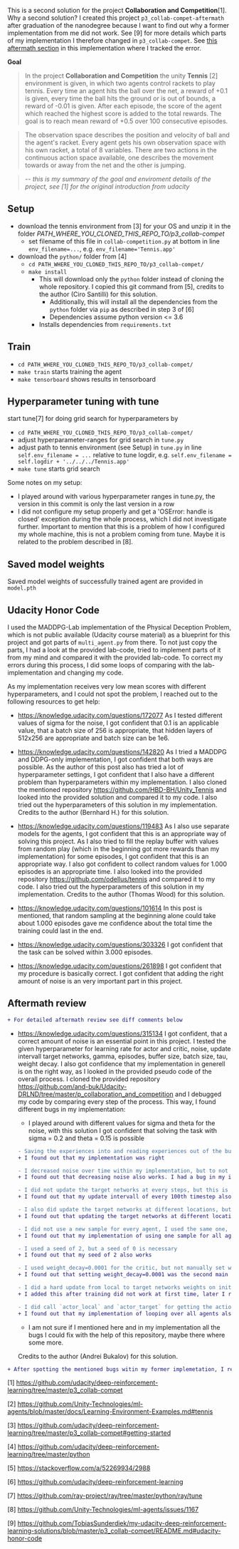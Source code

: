 This is a second solution for the project **Collaboration and Competition**[1]. Why a second solution? I created this project `p3_collab-compet-aftermath` after graduation of the nanodegree because I want to find out why a former implementation from me did not work. See [9] for more details which parts of my implementation I therefore changed in `p3_collab-compet`. See [this aftermath section](#aftermath-review) in this implementation where I tracked the error.

**Goal**
> In the project **Collaboration and Competition** the unity **Tennis** [2] environment is given, in which two agents control rackets to play tennis. Every time an agent hits the ball over the net, a reward of +0.1 is given, every time the ball hits the ground or is out of bounds, a reward of -0.01 is given. After each episode, the score of the agent which reached the highest score is added to the total rewards. The goal is to reach mean reward of +0.5 over 100 consecutive episodes.

> The observation space describes the position and velocity of ball and the agent's racket. Every agent gets his own observation space with his own racket, a total of 8 variables.
> There are two actions in the continuous action space available, one describes the movement towards or away from the net and the other is jumping.

> -- *this is my summary of the goal and enviroment details of the project, see [1] for the original introduction from udacity*

## Setup
- download the tennis environment from [3] for your OS and unzip it in the folder *PATH_WHERE_YOU_CLONED_THIS_REPO_TO/p3_collab-compet*
    - set filename of this file in `collab-competition.py` at bottom in line `env_filename=...`, e.g. `env_filename='Tennis.app'`
- download the `python/` folder from [4]
    - `cd PATH_WHERE_YOU_CLONED_THIS_REPO_TO/p3_collab-compet/`
    - `make install`
        - This will download only the `python` folder instead of cloning the whole repository. I copied this git command from [5], credits to the author (Ciro Santilli) for this solution.
            - Additionally, this will install all the dependencies from the `python` folder via `pip` as described in step 3 of [6]
            - Dependencies assume python version <= 3.6
        - Installs dependencies from `requirements.txt`

## Train
- `cd PATH_WHERE_YOU_CLONED_THIS_REPO_TO/p3_collab-compet/`
- `make train` starts training the agent
- `make tensorboard` shows results in tensorboard

## Hyperparameter tuning with tune
start tune[7] for doing grid search for hyperparameters by
- `cd PATH_WHERE_YOU_CLONED_THIS_REPO_TO/p3_collab-compet/`
- adjust hyperparameter-ranges for grid search in `tune.py`
- adjust path to tennis environment (see Setup) in `tune.py` in line `self.env_filename = ...` relative to tune logdir, e.g. `self.env_filename = self.logdir + '../../../Tennis.app'`
- `make tune` starts grid search

Some notes on my setup:

- I played around with various hyperparameter ranges in tune.py, the version in this commit is only the last version in a row
- I did not configure my setup properly and get a 'OSError: handle is closed' exception during the whole process, which I did not investigate further. Important to mention that this is a problem of how I configured my whole machine, this is not a problem coming from tune. Maybe it is related to the problem described in [8].

## Saved model weights
Saved model weights of successfully trained agent are provided in `model.pth`

## Udacity Honor Code
I used the MADDPG-Lab implementation of the Physical Deception Problem, which is not public available (Udacity course material) as a blueprint for this project and got parts of `multi_agent.py` from there. To not just copy the parts, I had a look at the provided lab-code, tried to implement parts of it from my mind and compared it with the provided lab-code. To correct my errors during this process, I did some loops of comparing with the lab-implementation and changing my code.

As my implementation receives very low mean scores with different hyperparameters, and I could not spot the problem, I reached out to the following resources to get help:

- https://knowledge.udacity.com/questions/172077
    As I tested different values of sigma for the noise, I got confident that 0.1 is an applicable value, that a batch size of 256 is appropriate, that hidden layers of 512x256 are appropriate and batch size can be 1e6.

- https://knowledge.udacity.com/questions/142820
    As I tried a MADDPG and DDPG-only implementation, I got confident that both ways are possible. As the author of this post also has tried a lot of hyperparameter settings, I got confident that I also have a different problem than hyperparameters within my implementation. I also cloned the mentioned repository https://github.com/HBD-BH/Unity_Tennis and looked into the provided solution and compared it to my code. I also tried out the hyperparameters of this solution in my implementation. Credits to the author (Bernhard H.) for this solution.

- https://knowledge.udacity.com/questions/119483
    As I also use separate models for the agents, I got confident that this is an appropriate way of solving this project. As I also tried to fill the replay buffer with values from random play (which in the beginning got more rewards than my implementation) for some episodes, I got confident that this is an appropriate way. I also got confident to collect random values for 1.000 episodes is an appropriate time. I also looked into the provided repository https://github.com/odellus/tennis and compared it to my code. I also tried out the hyperparameters of this solution in my implementation. Credits to the author (Thomas Wood) for this solution.

- https://knowledge.udacity.com/questions/101614
    In this post is mentioned, that random sampling at the beginning alone could take about 1.000 episodes gave me confidence about the total time the training could last in the end.

- https://knowledge.udacity.com/questions/303326
    I got confident that the task can be solved within 3.000 episodes.

- https://knowledge.udacity.com/questions/261898
    I got confident that my procedure is basically correct. I got confident that adding the right amount of noise is an very important part in this project.

## Aftermath review
```diff
+ For detailed aftermath review see diff comments below
```

- https://knowledge.udacity.com/questions/315134
    I got confident, that a correct amount of noise is an essential point in this project.
    I tested the given hyperparameter for learning rate for actor and critic, noise, update intervall target networks, gamma, episodes, buffer size, batch size, tau, weight decay. I also got confidence that my implementation in generell is on the right way, as I looked in the provided pseudo code of the overall process. I cloned the provided repository https://github.com/and-buk/Udacity-DRLND/tree/master/p_collaboration_and_competition and I debugged my code by comparing every step of the process. This way, I found different bugs in my implementation:
    - I played around with different values for sigma and theta for the noise, with this solution I got confident that solving the task with sigma = 0.2 and theta = 0.15 is possible
    ```diff
    - Saving the experiences into and reading experiences out of the buffer was not correct within my implementation
    + I found out that my implementation was right
    ```
    ```diff
    - I decreased noise over time within my implementation, but to not decrease noise is necessary in this project so I removed it in my implementation
    + I found out that decreasing noise also works. I had a bug in my implemetation, where I did not call the methods correctly: I called self.agents.reset_noise and self.agents[i].reset_noise instead of self.agents.reset_noise() and self.agents[i].reset_noise(). This was the first main issue within my implementation.
    ```
    ```diff
    - I did not update the target networks at every steps, but this is necessary
    + I found out that my update intervall of every 100th timestep also works. Reaching mean score of 0.5 takes more episodes.
    ```
    ```diff
    - I also did update the target networks at different locations, but it is necessary to update them both at end of every agent's update loop
    + I found out that updating the target networks at different locations also works, but reaching mean score of 0.5 takes a lot more episodes.
    ```
    ```diff
    - I did not use a new sample for every agent, I used the same one, but a new one is necessary
    + I found out that my implementation of using one sample for all agents within one episode also works.
    ```
    ```diff
    - I used a seed of 2, but a seed of 0 is necessary
    + I found out that my seed of 2 also works
    ```
    ```diff
    - I used weight_decay=0.0001 for the critic, but not manually set weight_decay is necessary
    + I found out that setting weight_decay=0.0001 was the second main issue in my implementation. With this setting the mean score stayed very low (~ 0.00x for over 1.5k episodes till abort). The default is weight_decay=0.
    ```
    ```diff
    - I did a hard update from local to target networks weights on initialization, but this was not necessary
    + I added this after training did not work at first time, later I removed it. I found out, that both variants work.
    ```
    ```diff
    - I did call `actor_local` and `actor_target` for getting the actions in a wrong way: Within the for-loop for each agent, I again looped over all agents and called the method and merged the results, instead of calling it only for the actual agent of the loop
    + I found out that my implementation of looping over all agents also works
    ```
    - I am not sure if I mentioned here and in my implementation all the bugs I could fix with the help of this repository, maybe there where some more.

    Credits to the author (Andrei Bukalov) for this solution.
```diff
+ After spotting the mentioned bugs witin my former implemetation, I reached mean score of 0.5139000077918172 over last 100 episodes after episode 6538.
```

[1] https://github.com/udacity/deep-reinforcement-learning/tree/master/p3_collab-compet

[2] https://github.com/Unity-Technologies/ml-agents/blob/master/docs/Learning-Environment-Examples.md#tennis

[3] https://github.com/udacity/deep-reinforcement-learning/tree/master/p3_collab-compet#getting-started

[4] https://github.com/udacity/deep-reinforcement-learning/tree/master/python

[5] https://stackoverflow.com/a/52269934/2988

[6] https://github.com/udacity/deep-reinforcement-learning

[7] https://github.com/ray-project/ray/tree/master/python/ray/tune

[8] https://github.com/Unity-Technologies/ml-agents/issues/1167

[9] https://github.com/TobiasSunderdiek/my-udacity-deep-reinforcement-learning-solutions/blob/master/p3_collab-compet/README.md#udacity-honor-code